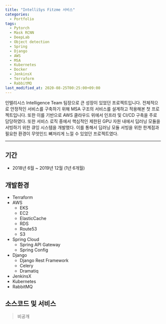 ```yaml
---
title: "IntelliSys Fitzme 서비스"
categories:
  - Portfolio
tags:
  - Pytorch
  - Mask RCNN
  - DeepLab
  - Object detection
  - Spring
  - Django
  - AWS
  - MSA
  - Kubernetes
  - Docker
  - JenkinsX
  - Terraform
  - RabbitMQ
last_modified_at: 2020-08-25T00:25:00+09:00
---
```


인텔리시스 Intelligence Team 팀장으로 큰 성장이 있었던 프로젝트입니다. 전체적으로 안정적인 서비스를 구축하기 위해 MSA 구조의 서비스를 설계하고 적용해본 첫 프로젝트입니다. 또한 이를 기반으로 AWS 클라우드 위에서 인프라 및 CI/CD 구축을 주로 담당하였다.
또한 서비스 로직 중에서 핵심적인 제한된 GPU 자원 내에서 딥러닝 모듈을 서빙하기 위한 큐잉 시스템을 개발했다. 이를 통해서 딥러닝 모듈 서빙을 위한 한계점과 필요한 환경이 무엇인드 뼈저리게 느낄 수 있었던 프로젝트였다.

* * *
## 기간
* 2018년 6월 ~ 2019년 12월 (1년 6개월)

## 개발환경
* Terraform
* AWS
  * EKS
  * EC2
  * ElasticCache
  * RDS
  * Route53
  * S3
* Spring Cloud
  * Spring API Gateway
  * Spring Config
* Django
  * Django Rest Framework
  * Celery
  * Dramatiq
* JenkinsX
* Kubernetes
* RabbitMQ


## 소스코드 및 서비스
> 비공개
